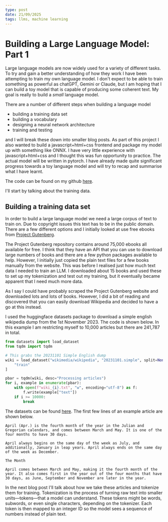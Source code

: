 ```yaml
---
type: post
date: 21/09/2025
tags: llms, machine learning
---
```


# Building a Large Language Model: Part 1

Large language models are now widely used for a variety of different tasks. To try and gain a better understanding of how they work I have been attempting to train my own language model. I don't expect to be able to train something as powerful as chatGPT, Gemini or Claude, but I am hoping that I can build a toy model that is capable of producing some coherent text. My goal is really to build a *small* language model.

There are a number of different steps when building a language model
- building a training data set
- building a vocabulary
- designing a neural network architecture
- training and testing

and I will break these down into smaller blog posts. As part of this project I also wanted to build a javascript+html+css frontend and package my model up with something like ONNX. I have very little experience with javascript+html+css and I thought this was fun opportunity to practice. The actual model will be written in pytorch. I have already made quite significant progress towards a toy language model and will try to recap and summarise what I have learnt. 

The code can be found on my github [here](https://github.com/htjb/small-language-model).

I'll start by talking about the training data.

## Building a training data set

In order to build a large language model we need a large corpus of text to train on. Due to copyright issues this text has to be in the public domain. There are a few different options and I initially looked at use free ebooks from [Project Gutenberg](https://www.gutenberg.org/). 

The Project Gutenberg repository contains around 75,000 ebooks all available for free. I think that they have an API that you can use to download large numbers of books and there are a few python packages available to help. However, I initially just copied the plain text files for a few books manually from the website. This was before I realised just how much text data I needed to train an LLM. I downloaded about 15 books and used these to set up my tokenization and test out my training, but it eventually became apparent that I need much more data.

As I say I could have probably scraped the Project Gutenberg website and downloaded lots and lots of books. However, I did a bit of reading and discovered that you can easily download Wikipedia and decided to have a go at this instead. 

I used the huggingface datasets package to download a simple english wikipedia dump from 
the 1st November 2023. The code is shown below. In this example I am restricting myself to 10,000 articles but there are 241,787 in total.

```python
from datasets import load_dataset
from tqdm import tqdm

# This grabs the 20231101 Simple English dump
wiki = load_dataset("wikimedia/wikipedia", "20231101.simple", split=None)[
    "train"
]

pbar = tqdm(wiki, desc="Processing articles")
for i, example in enumerate(pbar):
    with open(f"wiki_{i}.txt", "w", encoding="utf-8") as f:
        f.write(example["text"])
    if i >= 10000:
        break
```

The datasets can be found [here](https://huggingface.co/datasets/wikimedia/wikipedia). The first few lines of an example article are shown below.

```
April (Apr.) is the fourth month of the year in the Julian and Gregorian calendars, and comes between March and May. It is one of the four months to have 30 days.

April always begins on the same day of the week as July, and additionally, January in leap years. April always ends on the same day of the week as December.

The Month 

April comes between March and May, making it the fourth month of the year. It also comes first in the year out of the four months that have 30 days, as June, September and November are later in the year.
```

In the next blog post I'll talk about how we take these articles and tokenize them for training. Tokenization is the process of turning raw text into smaller units—tokens—that a model can understand. These tokens might be words, subwords, or even single characters, depending on the tokenizer. Each token is then mapped to an integer ID so the model sees a sequence of numbers instead of plain text.